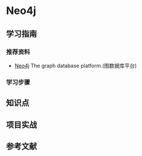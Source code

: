 # Neo4j

## 学习指南

### 推荐资料

* [Neo4j](https://neo4j.com/) The graph database platform.(图数据库平台)

### 学习步骤

## 知识点

## 项目实战

## 参考文献
